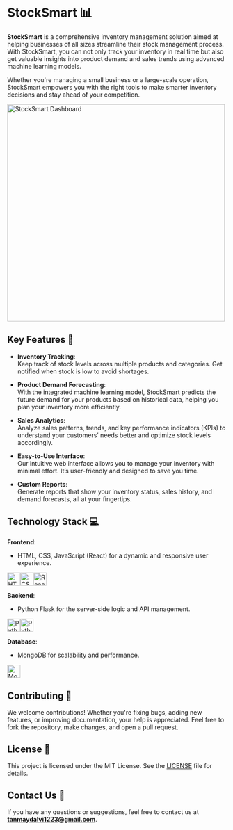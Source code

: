 
# StockSmart 📊

**StockSmart** is a comprehensive inventory management solution aimed at helping businesses of all sizes streamline their stock management process. With StockSmart, you can not only track your inventory in real time but also get valuable insights into product demand and sales trends using advanced machine learning models.

Whether you're managing a small business or a large-scale operation, StockSmart empowers you with the right tools to make smarter inventory decisions and stay ahead of your competition.

<img src="https://media.licdn.com/dms/image/D5612AQF7PAA7acNSww/article-cover_image-shrink_720_1280/0/1689770107117?e=2147483647&v=beta&t=sqfbO2qsYi3XkOGY2A-yQv3Aa6ECm6LLN2XzQBS11KE" alt="StockSmart Dashboard" width="500"/>

## Key Features 🌟

- **Inventory Tracking**:  
  Keep track of stock levels across multiple products and categories. Get notified when stock is low to avoid shortages.

- **Product Demand Forecasting**:  
  With the integrated machine learning model, StockSmart predicts the future demand for your products based on historical data, helping you plan your inventory more efficiently.

- **Sales Analytics**:  
  Analyze sales patterns, trends, and key performance indicators (KPIs) to understand your customers’ needs better and optimize stock levels accordingly.

- **Easy-to-Use Interface**:  
  Our intuitive web interface allows you to manage your inventory with minimal effort. It’s user-friendly and designed to save you time.

- **Custom Reports**:  
  Generate reports that show your inventory status, sales history, and demand forecasts, all at your fingertips.

## Technology Stack 💻

**Frontend**:  
- HTML, CSS, JavaScript (React) for a dynamic and responsive user experience.
<span style="display: flex; align-items: center;">
    <img src="https://www.svgrepo.com/show/452228/html-5.svg" alt="HTML5" width="30"/>
    <img src="https://www.svgrepo.com/show/452185/css-3.svg" alt="CSS3" width="30"/>
    <img src="https://www.svgrepo.com/show/452092/react.svg" alt="React" width="30"/>
</span>

**Backend**:  
- Python Flask for the server-side logic and API management.
<span style="display: flex; align-items: center;">
    <img src="https://www.svgrepo.com/show/452091/python.svg" alt="Python" width="30"/>
    <img src="https://www.svgrepo.com/show/508915/flask.svg" alt="Python" width="30"/>
</span>

**Database**:  
- MongoDB for scalability and performance.
<span style="display: flex; align-items: center;">
    <img src="https://www.svgrepo.com/show/331488/mongodb.svg" alt="MongoDB" width="30"/>
</span>

## Contributing 🤝

We welcome contributions! Whether you're fixing bugs, adding new features, or improving documentation, your help is appreciated. Feel free to fork the repository, make changes, and open a pull request. 

## License 📄

This project is licensed under the MIT License. See the [LICENSE](LICENSE) file for details.

## Contact Us 📧

If you have any questions or suggestions, feel free to contact us at **tanmaydalvi1223@gmail.com**.

